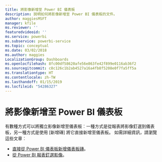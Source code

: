 ```yaml
---
title: 將影像新增至 Power BI 儀表板
description: 說明如何將影像新增至 Power BI 儀表板的文件。
author: maggiesMSFT
manager: kfile
ms.reviewer: ''
featuredvideoid: ''
ms.service: powerbi
ms.subservice: powerbi-service
ms.topic: conceptual
ms.date: 03/02/2018
ms.author: maggies
LocalizationGroup: Dashboards
ms.openlocfilehash: 8fc00df58620afe56e863fe42f899e0116ab36f2
ms.sourcegitcommit: c8c126c1b2ab4527a16a4fb8f5208e0f7fa5ff5a
ms.translationtype: HT
ms.contentlocale: zh-TW
ms.lasthandoff: 01/15/2019
ms.locfileid: "54286327"
---
```

# <a name="add-an-image-to-a-power-bi-dashboard"></a>將影像新增至 Power BI 儀表板
有數種方式可以將獨立影像新增至儀表板︰一種方式是從報表將影像釘選到儀表板，另一種方式是使用 [新增磚] 將它直接新增至儀表板。  如需詳細資訊，請瀏覽這些文章︰

* [直接從 Power BI 儀表板新增儀表板磚](service-dashboard-add-widget.md)。
* [從 Power BI 報表釘選影像](service-dashboard-pin-tile-from-report.md)。

